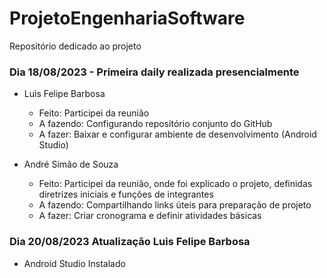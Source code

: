 # ProjetoEngenhariaSoftware
Repositório dedicado ao projeto

### Dia 18/08/2023 - Primeira daily realizada presencialmente

- Luis Felipe Barbosa
  * Feito:   Participei da reunião
  * A fazendo: Configurando repositório conjunto do GitHub
  * A fazer: Baixar e configurar ambiente de desenvolvimento (Android Studio)

- André Simão de Souza
  * Feito: Participei da reunião, onde foi explicado o projeto, definidas diretrizes iniciais e funções de integrantes
  * A fazendo: Compartilhando links úteis para preparação de projeto
  * A fazer: Criar cronograma e definir atividades básicas

### Dia 20/08/2023 Atualização Luis Felipe Barbosa
  * Android Studio Instalado 
